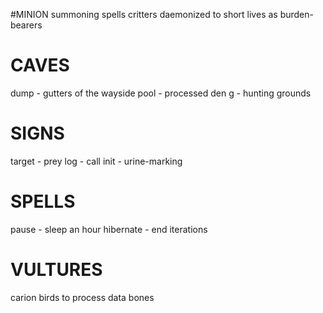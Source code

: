 
#MINION 
summoning spells
critters daemonized to short lives as burden-bearers

# CAVES 
dump - gutters of the wayside
pool - processed den
g - hunting grounds

# SIGNS
target - prey
log - call
init - urine-marking

# SPELLS
pause - sleep an hour
hibernate - end iterations

# VULTURES
carion birds to process data bones
